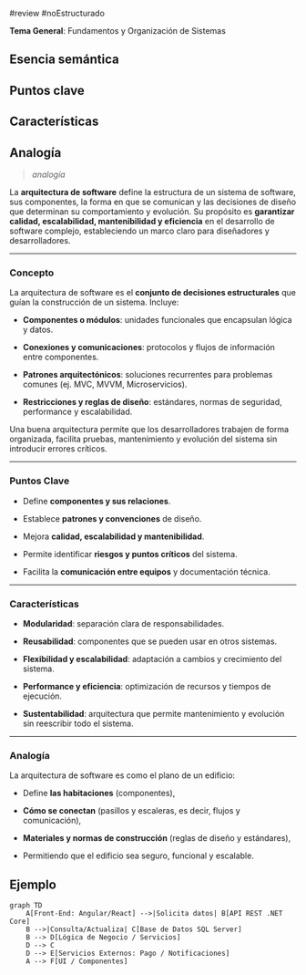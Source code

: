  #review  #noEstructurado 

**Tema General**: Fundamentos y Organización de Sistemas
## Esencia semántica

## Puntos clave

## Características

## Analogía
> *analogía*



La **arquitectura de software** define la estructura de un sistema de software, sus componentes, la forma en que se comunican y las decisiones de diseño que determinan su comportamiento y evolución. Su propósito es **garantizar calidad, escalabilidad, mantenibilidad y eficiencia** en el desarrollo de software complejo, estableciendo un marco claro para diseñadores y desarrolladores.

---

### Concepto

La arquitectura de software es el **conjunto de decisiones estructurales** que guían la construcción de un sistema. Incluye:

- **Componentes o módulos**: unidades funcionales que encapsulan lógica y datos.
    
- **Conexiones y comunicaciones**: protocolos y flujos de información entre componentes.
    
- **Patrones arquitectónicos**: soluciones recurrentes para problemas comunes (ej. MVC, MVVM, Microservicios).
    
- **Restricciones y reglas de diseño**: estándares, normas de seguridad, performance y escalabilidad.
    

Una buena arquitectura permite que los desarrolladores trabajen de forma organizada, facilita pruebas, mantenimiento y evolución del sistema sin introducir errores críticos.

---

### Puntos Clave

- Define **componentes y sus relaciones**.
    
- Establece **patrones y convenciones** de diseño.
    
- Mejora **calidad, escalabilidad y mantenibilidad**.
    
- Permite identificar **riesgos y puntos críticos** del sistema.
    
- Facilita la **comunicación entre equipos** y documentación técnica.
    

---

### Características

- **Modularidad**: separación clara de responsabilidades.
    
- **Reusabilidad**: componentes que se pueden usar en otros sistemas.
    
- **Flexibilidad y escalabilidad**: adaptación a cambios y crecimiento del sistema.
    
- **Performance y eficiencia**: optimización de recursos y tiempos de ejecución.
    
- **Sustentabilidad**: arquitectura que permite mantenimiento y evolución sin reescribir todo el sistema.
    

---

### Analogía

La arquitectura de software es como el plano de un edificio:

- Define **las habitaciones** (componentes),
    
- **Cómo se conectan** (pasillos y escaleras, es decir, flujos y comunicación),
    
- **Materiales y normas de construcción** (reglas de diseño y estándares),
    
- Permitiendo que el edificio sea seguro, funcional y escalable.
## Ejemplo
```mermaid
graph TD
    A[Front-End: Angular/React] -->|Solicita datos| B[API REST .NET Core]
    B -->|Consulta/Actualiza| C[Base de Datos SQL Server]
    B --> D[Lógica de Negocio / Servicios]
    D --> C
    D --> E[Servicios Externos: Pago / Notificaciones]
    A --> F[UI / Componentes]

```
